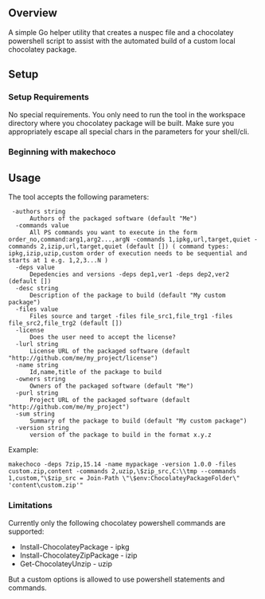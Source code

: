 ## Overview

A simple Go helper utility that creates a nuspec file and a chocolatey powershell script to assist with the automated build of a custom local chocolatey package.      


## Setup


### Setup Requirements

No special requirements. 
You only need to run the tool in the workspace directory where you chocolatey package will be built.
Make sure you appropriately escape all special chars in the parameters for your shell/cli.

### Beginning with makechoco

## Usage

The tool accepts the following parameters:

```
 -authors string
      Authors of the packaged software (default "Me")
  -commands value
      All PS commands you want to execute in the form order_no,command:arg1,arg2...,argN -commands 1,ipkg,url,target,quiet -commands 2,izip,url,target,quiet (default []) ( command types: ipkg,izip,uzip,custom order of execution needs to be sequential and starts at 1 e.g. 1,2,3...N )
  -deps value
      Depedencies and versions -deps dep1,ver1 -deps dep2,ver2 (default [])
  -desc string
      Description of the package to build (default "My custom package")
  -files value
      Files source and target -files file_src1,file_trg1 -files file_src2,file_trg2 (default [])
  -license
      Does the user need to accept the license?
  -lurl string
      License URL of the packaged software (default "http://github.com/me/my_project/license")
  -name string
      Id,name,title of the package to build
  -owners string
      Owners of the packaged software (default "Me")
  -purl string
      Project URL of the packaged software (default "http://github.com/me/my_project")
  -sum string
      Summary of the package to build (default "My custom package")
  -version string
      version of the package to build in the format x.y.z
```

Example:

```
makechoco -deps 7zip,15.14 -name mypackage -version 1.0.0 -files custom.zip,content -commands 2,uzip,\$zip_src,C:\\tmp --commands 1,custom,"\$zip_src = Join-Path \"\$env:ChocolateyPackageFolder\" 'content\custom.zip'"

```


### Limitations

Currently only the following chocolatey powershell commands are supported:
- Install-ChocolateyPackage - ipkg
- Install-ChocolateyZipPackage - izip
- Get-ChocolateyUnzip - uzip

But a custom options is allowed to use powershell statements and commands.






